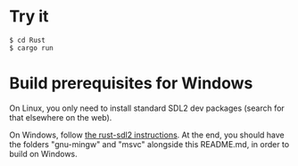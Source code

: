 # Try it
```
$ cd Rust
$ cargo run
```

# Build prerequisites for Windows
On Linux, you only need to install standard SDL2 dev packages (search for that elsewhere on the web).

On Windows, follow [the rust-sdl2 instructions](https://github.com/Rust-SDL2/rust-sdl2).
At the end, you should have the folders "gnu-mingw" and "msvc" alongside this README.md,
in order to build on Windows.
